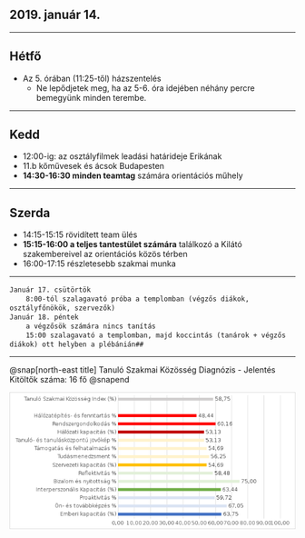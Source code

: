 ## 2019. január 14.

---

## Hétfő

* Az 5. órában (11:25-től) házszentelés
  * Ne lepődjetek meg, ha az 5-6. óra idejében néhány percre bemegyünk minden terembe.

---

## Kedd
        
- 12:00-ig: az osztályfilmek leadási határideje Erikának
- 11.b kőművesek és ácsok Budapesten
- **14:30-16:30 minden teamtag** számára orientációs műhely 

---

## Szerda

- 14:15-15:15 rövidített team ülés
- **15:15-16:00 a teljes tantestület számára** találkozó a Kilátó szakembereivel az orientációs közös térben
- 16:00-17:15 részletesebb szakmai munka 

---
    Január 17. csütörtök
        8:00-tól szalagavató próba a templomban (végzős diákok, osztályfőnökök, szervezők)
    Január 18. péntek
        a végzősök számára nincs tanítás
        15:00 szalagavató a templomban, majd koccintás (tanárok + végzős diákok) ott helyben a plébánián## 

---


@snap[north-east title] 
Tanuló Szakmai Közösség Diagnózis - Jelentés <br/>Kitöltők száma: 16 fő 
@snapend

![img](god/hetfo/20190114/tszk_export.png)
